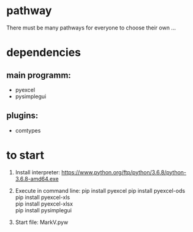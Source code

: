 # pathway
There must be many pathways for everyone to choose their own ...

# dependencies

## main programm:
* pyexcel
* pysimplegui
## plugins:
* comtypes

# to start

1. Install interpreter:
https://www.python.org/ftp/python/3.6.8/python-3.6.8-amd64.exe

2. Execute in command line:
    pip install pyexcel
    pip install pyexcel-ods  
    pip install pyexcel-xls  
    pip install pyexcel-xlsx  
    pip install pysimplegui  

3. Start file:
MarkV.pyw
